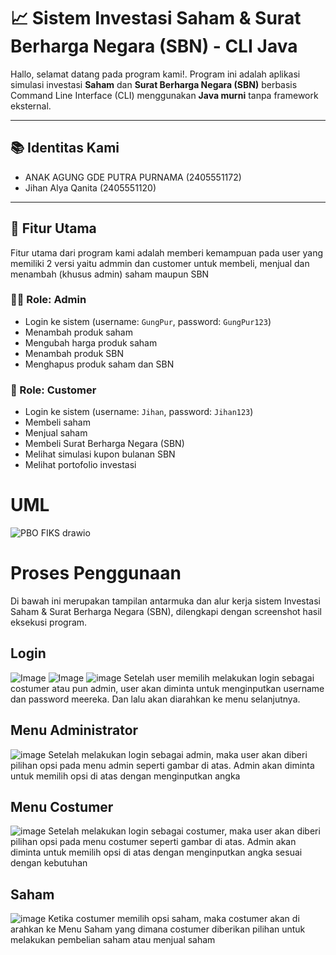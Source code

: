 # 📈 Sistem Investasi Saham & Surat Berharga Negara (SBN) - CLI Java

Hallo, selamat datang pada program kami!. Program ini adalah aplikasi simulasi investasi **Saham** dan **Surat Berharga Negara (SBN)** berbasis Command Line Interface (CLI) menggunakan **Java murni** tanpa framework eksternal.

---

## 📚 Identitas Kami
- ANAK AGUNG GDE PUTRA PURNAMA (2405551172)
- Jihan Alya Qanita (2405551120)

---

## 🧠 Fitur Utama
Fitur utama dari program kami adalah memberi kemampuan pada user yang memiliki 2 versi yaitu admmin dan customer untuk membeli, menjual dan menambah (khusus admin) saham maupun SBN

### 👨‍💼 Role: Admin
- Login ke sistem (username: `GungPur`, password: `GungPur123`)
- Menambah produk saham
- Mengubah harga produk saham
- Menambah produk SBN
- Menghapus produk saham dan SBN

### 👤 Role: Customer
- Login ke sistem (username: `Jihan`, password: `Jihan123`)
- Membeli saham
- Menjual saham
- Membeli Surat Berharga Negara (SBN)
- Melihat simulasi kupon bulanan SBN
- Melihat portofolio investasi

# UML
![PBO FIKS drawio](https://github.com/user-attachments/assets/db5978d4-b497-45a5-a54a-1c2a76acd149)

# Proses Penggunaan 
Di bawah ini merupakan tampilan antarmuka dan alur kerja sistem Investasi Saham & Surat Berharga Negara (SBN), dilengkapi dengan screenshot hasil eksekusi program. 

## Login 
![Image](https://github.com/user-attachments/assets/9c1cf89c-1021-4b46-9717-23a6e2141f7e)
![Image](https://github.com/user-attachments/assets/f97c147d-52c2-45c8-8ff1-f554f4dc9fd9)
![image](https://github.com/user-attachments/assets/562d85c0-443d-4d3e-a20c-e546dd5bab9f)
Setelah user memilih melakukan login sebagai costumer atau pun admin, user akan diminta untuk menginputkan username dan password meereka. Dan lalu akan diarahkan ke menu selanjutnya.

## Menu Administrator 
![image](https://github.com/user-attachments/assets/dd5889b2-39b6-4149-be31-cb123123d2a8)
Setelah melakukan login sebagai admin, maka user akan diberi pilihan opsi pada menu admin seperti gambar di atas. Admin akan diminta untuk memilih opsi di atas dengan menginputkan angka

## Menu Costumer
![image](https://github.com/user-attachments/assets/ba0f6538-5a59-4e80-8348-6a59e857eeb4)
Setelah melakukan login sebagai costumer, maka user akan diberi pilihan opsi pada menu costumer seperti gambar di atas. Admin akan diminta untuk memilih opsi di atas dengan menginputkan angka sesuai dengan kebutuhan

## Saham 
![image](https://github.com/user-attachments/assets/815b0d14-83d0-4393-b6dc-d0c8de24039f)
Ketika costumer memilih opsi saham, maka costumer akan di arahkan ke Menu Saham yang dimana costumer diberikan pilihan untuk melakukan pembelian saham atau menjual saham




